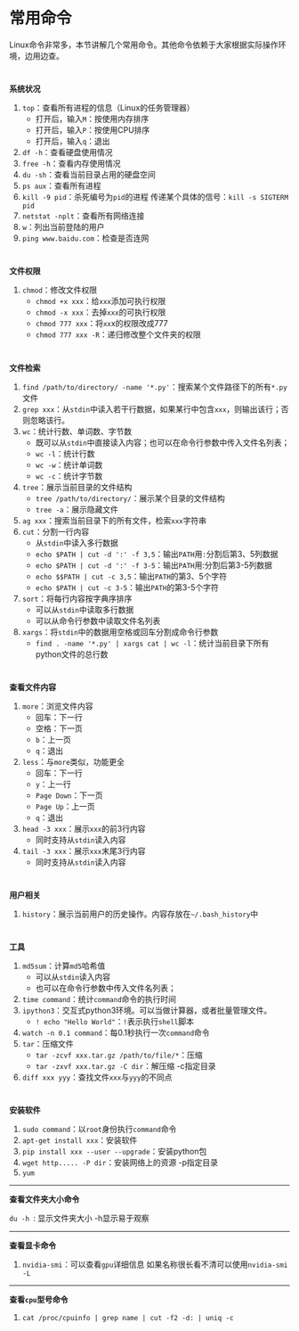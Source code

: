 # 常用命令

Linux命令非常多，本节讲解几个常用命令。其他命令依赖于大家根据实际操作环境，边用边查。

#  

**系统状况**

1. `top`：查看所有进程的信息（Linux的任务管理器）
   * 打开后，输入`M`：按使用内存排序
   * 打开后，输入`P`：按使用CPU排序
   * 打开后，输入`q`：退出
2. `df -h`：查看硬盘使用情况
3. `free -h`：查看内存使用情况
4. `du -sh`：查看当前目录占用的硬盘空间
5. `ps aux`：查看所有进程
6. `kill -9 pid`：杀死编号为`pid`的进程
   传递某个具体的信号：`kill -s SIGTERM pid`
7. `netstat -nplt`：查看所有网络连接
8. `w`：列出当前登陆的用户
9. `ping www.baidu.com`：检查是否连网

#  

**文件权限**

1. `chmod`：修改文件权限
   * `chmod +x xxx`：给`xxx`添加可执行权限
   * `chmod -x xxx`：去掉`xxx`的可执行权限
   * `chmod 777 xxx`：将`xx`x的权限改成777
   * `chmod 777 xxx -R`：递归修改整个文件夹的权限

#  

**文件检索**

1. `find /path/to/directory/ -name '*.py'`：搜索某个文件路径下的所有`*.py`文件
2. `grep xxx`：从`stdin`中读入若干行数据，如果某行中包含`xxx`，则输出该行；否则忽略该行。
3. `wc`：统计行数、单词数、字节数
   * 既可以从`stdin`中直接读入内容；也可以在命令行参数中传入文件名列表；
   * `wc -l`：统计行数
   * `wc -w`：统计单词数
   * `wc -c`：统计字节数
4. `tree`：展示当前目录的文件结构
   * `tree /path/to/directory/`：展示某个目录的文件结构
   * `tree -a`：展示隐藏文件
5. `ag xxx`：搜索当前目录下的所有文件，检索`xxx`字符串
6. `cut`：分割一行内容
   * 从`stdin`中读入多行数据
   * `echo $PATH | cut -d ':' -f 3,5`：输出`PATH`用`:`分割后第3、5列数据
   * `echo $PATH | cut -d ':' -f 3-5`：输出`PATH`用:分割后第3-5列数据
   * `echo $$PATH | cut -c 3,5`：输出`PATH`的第3、5个字符
   * `echo $PATH | cut -c 3-5`：输出`PATH`的第3-5个字符
7. `sort`：将每行内容按字典序排序
   * 可以从`stdin`中读取多行数据
   * 可以从命令行参数中读取文件名列表
8. `xargs`：将`stdin`中的数据用空格或回车分割成命令行参数
   * `find . -name '*.py' | xargs cat | wc -l`：统计当前目录下所有python文件的总行数

#  

**查看文件内容**

1. `more`：浏览文件内容
   * 回车：下一行
   * 空格：下一页
   * `b`：上一页
   * `q`：退出
2. `less`：与`more`类似，功能更全
   * 回车：下一行
   * `y`：上一行
   * `Page Down`：下一页
   * `Page Up`：上一页
   * `q`：退出
3. `head -3 xxx`：展示`xxx`的前3行内容
   * 同时支持从`stdin`读入内容
4. `tail -3 xxx`：展示`xxx`末尾3行内容
   * 同时支持从`stdin`读入内容

#  

**用户相关**

1. `history`：展示当前用户的历史操作。内容存放在`~/.bash_history`中

#  

**工具**

1. `md5sum`：计算`md5`哈希值
   * 可以从`stdin`读入内容
   * 也可以在命令行参数中传入文件名列表；
2. `time command`：统计`command`命令的执行时间
3. `ipython3`：交互式python3环境。可以当做计算器，或者批量管理文件。
   * `! echo "Hello World"`：`!`表示执行`shell`脚本
4. `watch -n 0.1 command`：每0.1秒执行一次`command`命令
5. `tar`：压缩文件
   * `tar -zcvf xxx.tar.gz /path/to/file/*`：压缩
   * `tar -zxvf xxx.tar.gz -C dir`：解压缩 -c指定目录
6. `diff xxx yyy`：查找文件`xxx`与`yyy`的不同点

#  

**安装软件**

1. `sudo command`：以`root`身份执行`command`命令
2. `apt-get install xxx`：安装软件
3. `pip install xxx --user --upgrade`：安装python包
4. `wget http..... -P dir`：安装网络上的资源 -p指定目录
5. `yum `

---

**查看文件夹大小命令**

`du -h `: 显示文件夹大小 -h显示易于观察

---

**查看显卡命令**

1. `nvidia-smi`：可以查看`gpu`详细信息 如果名称很长看不清可以使用`nvidia-smi -L`

---

**查看`cpu`型号命令**

1. `cat /proc/cpuinfo | grep name | cut -f2 -d: | uniq -c`
